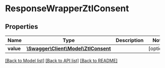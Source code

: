 # ResponseWrapperZtlConsent

## Properties
Name | Type | Description | Notes
------------ | ------------- | ------------- | -------------
**value** | [**\Swagger\Client\Model\ZtlConsent**](ZtlConsent.md) |  | [optional] 

[[Back to Model list]](../README.md#documentation-for-models) [[Back to API list]](../README.md#documentation-for-api-endpoints) [[Back to README]](../README.md)


